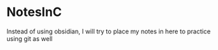 # NotesInC
Instead of using obsidian, I will try to place my notes in here to practice using git as well

